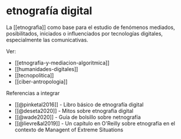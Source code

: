 # etnografía digital
La [[etnografia]] como base para el estudio de fenómenos mediados, posibilitados, iniciados o influenciados por tecnologías digitales, especialmente las comunicativas.

Ver:

- [[etnografia-y-mediacion-algoritmica]]
- [[humanidades-digitales]]
- [[tecnopolitica]]
- [[ciber-antropologia]]

Referencias a integrar

- [[@pinketal2016]] - Libro básico de etnografía digital
- [[@deseta2020]] - Mitos sobre etnografía digital
- [[@wade2020]] - Guía de bolsillo sobre netnografía
- [[@lievre&al2019]] - Un capítulo en O'Reilly sobre etnografía en el contexto de Managent of Extreme Situations